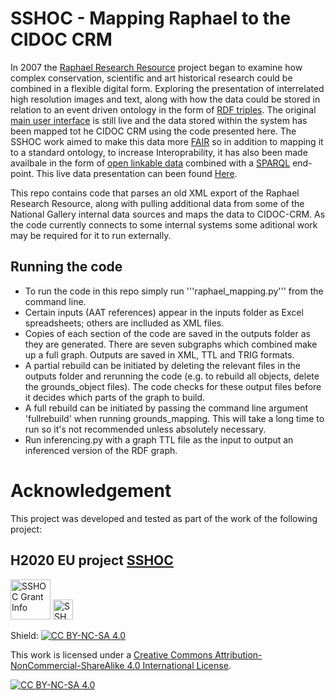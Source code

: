 # SSHOC - Mapping Raphael to the CIDOC CRM

In 2007 the <a href="https://cima.ng-london.org.uk/documentation">Raphael Research Resource</a> project began to examine how complex conservation, scientific and art historical research could be combined in a flexible digital form. Exploring the presentation of interrelated high resolution images and text, along with how the data could be stored in relation to an event driven ontology in the form of <a href="http://www.w3.org/TR/rdf-concepts/">RDF triples</a>. The original <a href="https://cima.ng-london.org.uk/documentation">main user interface</a> is still live and the data stored within the system has been mapped tot he CIDOC CRM using the code presented here. The SSHOC work aimed to make this data more [FAIR](https://www.go-fair.org/fair-principles/) so in addition to mapping it to a standard ontology, to increase Interoprability, it has also been made availbale in the form of <a href="http://en.wikipedia.org/wiki/Linked_Data">open linkable data</a> combined with a <a href="http://en.wikipedia.org/wiki/SPARQL">SPARQL</a> end-point. This live data presentation can been found [Here](https://rdf.ng-london.org.uk/sshoc/).

This repo contains code that parses an old XML export of the Raphael Research Resource, along with pulling additional data from some of the National Gallery internal data sources and maps the data to CIDOC-CRM. As the code currently connects to some internal systems some aditional work may be required for it to run externally.

## Running the code
* To run the code in this repo simply run '''raphael_mapping.py''' from the command line. 
* Certain inputs (AAT references) appear in the inputs folder as Excel spreadsheets; others are inclluded as XML files.
* Copies of each section of the code are saved in the outputs folder as they are generated. There are seven subgraphs which combined make up a full graph. Outputs are saved in XML, TTL and TRIG formats.
* A partial rebuild can be initiated by deleting the relevant files in the outputs folder and rerunning the code (e.g. to rebuild all objects, delete the grounds_object files). The code checks for these output files before it decides which parts of the graph to build.
* A full rebuild can be initiated by passing the command line argument 'fullrebuild' when running grounds_mapping. This will take a long time to run so it's not recommended unless absolutely necessary.
* Run inferencing.py with a graph TTL file as the input to output an inferenced version of the RDF graph.

# Acknowledgement
This project was developed and tested as part of the work of the following project:

## H2020 EU project [SSHOC](https://sshopencloud.eu/)
<img height="64px" src="https://github.com/jpadfield/simple-site/blob/master/docs/graphics/sshoc-logo.png" alt="SSHOC Grant Info">
<img height="32px" src="https://github.com/jpadfield/simple-site/blob/master/docs/graphics/sshoc-eu-tag2.png" alt="SSHOC Grant Info">

Shield: [![CC BY-NC-SA 4.0][cc-by-nc-sa-shield]][cc-by-nc-sa]

This work is licensed under a
[Creative Commons Attribution-NonCommercial-ShareAlike 4.0 International License][cc-by-nc-sa].

[![CC BY-NC-SA 4.0][cc-by-nc-sa-image]][cc-by-nc-sa]

[cc-by-nc-sa]: http://creativecommons.org/licenses/by-nc-sa/4.0/
[cc-by-nc-sa-image]: https://licensebuttons.net/l/by-nc-sa/4.0/88x31.png
[cc-by-nc-sa-shield]: https://img.shields.io/badge/License-CC%20BY--NC--SA%204.0-lightgrey.svg
